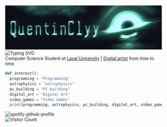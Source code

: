 ![img](https://github.com/QuentinClyy/QuentinClyy/blob/main/assets/QuentinClyy.png)  
![Typing SVG](https://readme-typing-svg.demolab.com?font=Share+Tech+Mono&size=80&pause=700&color=20FF91&center=true&width=1906&height=300&lines=echo+%27Hi%2C+my+name+is+Quentin%27;echo+%27Welcome+to+my+GitHub%27)  
Computer Science Student at <a href="https://www.ulaval.ca">Laval University</a> |  <a href=https://www.instagram.com/quentinsshit/>Digital artist</a> from time to time
```python
def interest():
  programming = "Programming"
  astrophysics = "astrophysics"
  pc_building = "PC building"
  digital_art = "Digital Art"
  video_games = "Video Games"
  print(programming, astrophysics, pc_building, digital_art, video_games)
```
![spotify-github-profile](https://spotify-github-profile.kittinanx.com/api/view?uid=awyeahhhh&cover_image=true&theme=natemoo-re&show_offline=false&background_color=100f3e&interchange=false&bar_color=000000&bar_color_cover=false)  
![Visitor Count](https://profile-counter.glitch.me/QuentinClyy/count.svg)  
